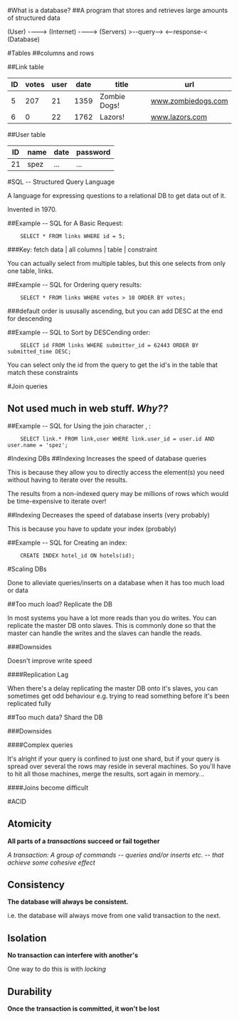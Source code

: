 #What is a database?
##A program that stores and retrieves large amounts of structured data

(User) ----> (Internet) ----> (Servers) >--query--> <--response-< (Database)

#Tables
##columns and rows

##Link table

ID | votes | user | date | title | url                
--- | --- | --- | --- | --- | ---
5 | 207 | 21 | 1359 | Zombie Dogs! | www.zombiedogs.com 
6  | 0 | 22 | 1762 | Lazors! | www.lazors.com

##User table

ID | name | date | password                
--- | --- | --- | ---
21 | spez | ... | ...

#SQL -- Structured Query Language

A language for expressing questions to a relational DB to get data out of it.

Invented in 1970.

##Example -- SQL for A Basic Request:

		SELECT * FROM links WHERE id = 5;

###Key:
fetch data | all columns | table | constraint

You can actually select from multiple tables, but this one selects from only one table, links.

##Example -- SQL for Ordering query results:

		SELECT * FROM links WHERE votes > 10 ORDER BY votes;

###default order is ususally ascending, but you can add DESC at the end for descending

##Example -- SQL to Sort by DESCending order:

		SELECT id FROM links WHERE submitter_id = 62443 ORDER BY submitted_time DESC;

You can select only the id from the query to get the id's in the table that match these constraints

#Join queries
## Not used much in web stuff. *Why??*
##Example -- SQL for Using the join character , :

		SELECT link.* FROM link,user WHERE link.user_id = user.id AND user.name = 'spez';

#Indexing DBs
##Indexing Increases the speed of database queries

This is because they allow you to directly access the element(s) you need without having to iterate over the results.

The results from a non-indexed query may be millions of rows which would be time-expensive to iterate over!

##Indexing Decreases the speed of database inserts (very probably)

This is because you have to update your index (probably)

##Example -- SQL for Creating an index:

		CREATE INDEX hotel_id ON hotels(id);

#Scaling DBs

Done to alleviate queries/inserts on a database when it has too much load or data

##Too much load? Replicate the DB

In most systems you have a lot more reads than you do writes. You can replicate the master DB onto slaves. This is commonly done so that the master can handle the writes and the slaves  can handle the reads.

###Downsides

Doesn't improve write speed

####Replication Lag

When there's a delay replicating the master DB onto it's slaves, you can sometimes get odd behaviour e.g. trying to read something before it's been replicated fully

##Too much data? Shard the DB

###Downsides

####Complex queries

It's alright if your query is confined to just one shard, but if your query is spread over several the rows may reside in several machines. So you'll have to hit all those machines, merge the results, sort again in memory...

####Joins become difficult

#ACID

## Atomicity

**All parts of a *transactions* succeed or fail together**

*A transaction: A group of commands -- queries and/or inserts etc. -- that achieve some cohesive effect*

## Consistency

**The database will always be consistent.**

i.e. the database will always move from one valid transaction to the next.

## Isolation

**No transaction can interfere with another's**

One way to do this is with *locking*

## Durability

**Once the transaction is committed, it won't be lost**